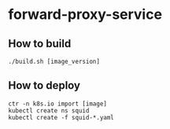 # forward-proxy-service

## How to build 
```
./build.sh [image_version]
```

## How to deploy
```
ctr -n k8s.io import [image]
kubectl create ns squid
kubectl create -f squid-*.yaml
```
